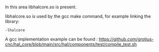 In this area libhalcore.so is present.

libhalcore.so is used by the gcc make command, for example linking the library:

    -lhalcore
    
A gcc implementation example can be found :
https://github.com/grotius-cnc/hal_core/blob/main/src/hal/components/test/compile_test.sh
    
